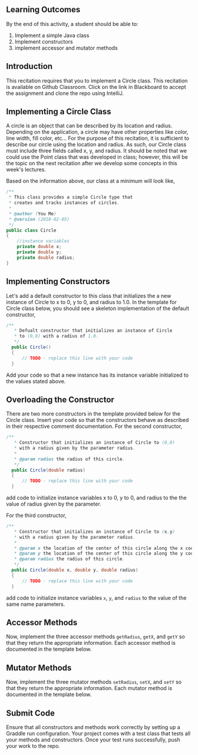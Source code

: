 ## Learning Outcomes

By the end of this activity, a student should be able to:
1. Implement a simple Java class
2. Implement constructors
3. implement accessor and mutator methods

## Introduction

This recitation requires that you to implement a Circle class.  This recitation is available on Github Classroom.  Click on the link in Blackboard to accept the assignment and clone the repo using IntelliJ.

## Implementing a Circle Class
A circle is an object that can be described by its location and radius.  Depending on the application, a circle may have other properties like color, line width, fill color, etc...  For the purpose of this recitation, it is sufficient to describe our circle using the location and radius.  As such, our Circle class must include three fields called x, y, and radius.  It should be noted that we could use the Point class that was developed in class; however, this will be the topic on the next recitation after we develop some concepts in this week's lectures.

Based on the information above, our class at a minimum will look like,

```java
/**
 * This class provides a simple Circle type that
 * creates and tracks instances of circles.
 *
 * @author (You Me)
 * @version (2018-02-05)
 */
public class Circle
{
    //instance variables
    private double x;
    private double y;
    private double radius;
}
```

## Implementing Constructors

Let's add a default constructor to this class that initializes the a new instance of Circle to x to 0, y to 0, and radius to 1.0.  In the template for Circle class below, you should see a skeleton implementation of the default constructor,

```java
/**
   * Defualt constructor that initializes an instance of Circle
   * to (0,0) with a radius of 1.0.
   */
  public Circle()
  {
      // TODO - replace this line with your code
  }
```

Add your code so that a new instance has its instance variable initialized to the values stated above.

## Overloading the Constructor

There are two more constructors in the template provided below for the Circle class.  Insert your code so that the constructors behave as described in their respective comment documentation. For the second constructor,

```java
/**
   * Constructor that initializes an instance of Circle to (0,0)
   * with a radius given by the parameter radius.
   * 
   * @param radius the radius of this circle.
   */
  public Circle(double radius)
  {
      // TODO - replace this line with your code
  }
```

add code to initialize instance variables x to 0, y to 0, and radius to the the value of radius given by the parameter.

For the third constructor,

```java
/**
   * Constructor that initializes an instance of Circle to (x,y)
   * with a radius given by the parameter radius.
   * 
   * @param x the location of the center of this circle along the x coordinate
   * @param y the location of the center of this circle along the y coordinate
   * @param radius the radius of this circle.
   */
  public Circle(double x, double y, double radius)
  {
      // TODO - replace this line with your code
  }
```
add code to initialize instance variables `x`, `y`, and `radius` to the value of the same name  parameters.

## Accessor Methods

Now, implement the three accessor methods `getRadius`, `getX`, and `getY` so that they return the appropriate information.  Each accessor method is documented in the template below.

## Mutator Methods

Now, implement the three mutator methods `setRadius`, `setX`, and `setY` so that they return the appropriate information.  Each mutator method is documented in the template below.

## Submit Code

Ensure that all constructors and methods work correctly by setting up a Graddle run configuration.  Your project comes with a test class that tests all your methods and constructors.  Once your test runs successfully, push your work to the repo.